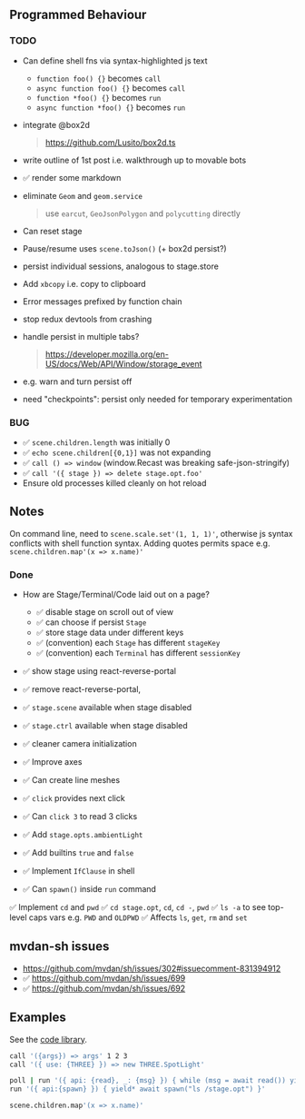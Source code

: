 ## Programmed Behaviour

### TODO

- Can define shell fns via syntax-highlighted js text
  - `function foo() {}` becomes `call`
  - `async function foo() {}` becomes `call`
  - `function *foo() {}` becomes `run`
  - `async function *foo() {}` becomes `run`

- integrate @box2d
  > https://github.com/Lusito/box2d.ts


- write outline of 1st post i.e. walkthrough up to movable bots
- ✅ render some markdown

- eliminate `Geom` and `geom.service`
  > use `earcut`, `GeoJsonPolygon` and `polycutting` directly

- Can reset stage
- Pause/resume uses `scene.toJson()` (+ box2d persist?)
- persist individual sessions, analogous to stage.store

- Add `xbcopy` i.e. copy to clipboard
- Error messages prefixed by function chain
- stop redux devtools from crashing
- handle persist in multiple tabs?
  > https://developer.mozilla.org/en-US/docs/Web/API/Window/storage_event
- e.g. warn and turn persist off
- need "checkpoints": persist only needed for temporary experimentation

### BUG

- ✅ `scene.children.length` was initially 0
- ✅ `echo scene.children[{0,1}]` was not expanding
- ✅ `call () => window` (window.Recast was breaking safe-json-stringify)
- ✅ `call '({ stage }) => delete stage.opt.foo'`
- Ensure old processes killed cleanly on hot reload

## Notes

On command line, need to `scene.scale.set'(1, 1, 1)'`,
otherwise js syntax conflicts with shell function syntax.
Adding quotes permits space e.g. `scene.children.map'(x => x.name)'`

### Done

- How are Stage/Terminal/Code laid out on a page?
  - ✅ disable stage on scroll out of view 
  - ✅ can choose if persist `Stage`
  - ✅ store stage data under different keys
  - ✅ (convention) each `Stage` has different `stageKey`
  - ✅ (convention) each `Terminal` has different `sessionKey`

- ✅ show stage using react-reverse-portal
- ✅ remove react-reverse-portal,
- ✅ `stage.scene` available when stage disabled
- ✅ `stage.ctrl` available when stage disabled
- ✅ cleaner camera initialization

- ✅ Improve axes
- ✅ Can create line meshes
- ✅ `click` provides next click
- ✅ Can `click 3` to read 3 clicks 
- ✅ Add `stage.opts.ambientLight`
- ✅ Add builtins `true` and `false`
- ✅ Implement `IfClause` in shell
- ✅ Can `spawn()` inside `run` command

✅ Implement `cd` and `pwd`
   ✅ `cd stage.opt`, `cd`, `cd -`, `pwd`
   ✅ `ls -a` to see top-level caps vars e.g. `PWD` and `OLDPWD`
   ✅ Affects `ls`, `get`, `rm` and `set`

## mvdan-sh issues

- https://github.com/mvdan/sh/issues/302#issuecomment-831394912
- ✅ https://github.com/mvdan/sh/issues/699
- ✅ https://github.com/mvdan/sh/issues/692

## Examples

See the [code library](../model/sh/code-library.ts).

```sh
call '({args}) => args' 1 2 3
call '({ use: {THREE} }) => new THREE.SpotLight'

poll | run '({ api: {read}, _: {msg} }) { while (msg = await read()) yield* ["hi", msg]; }'
run '({ api:{spawn} }) { yield* await spawn("ls /stage.opt") }'

scene.children.map'(x => x.name)'
```
